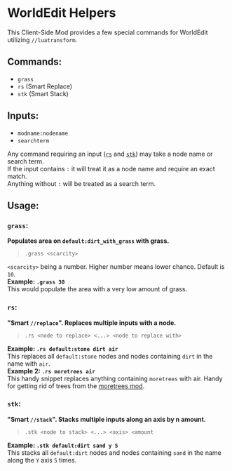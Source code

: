 # WorldEdit Helpers #

This Client-Side Mod provides a few special commands for WorldEdit utilizing `//luatransform`.

## Commands: ##
* `grass`
* `rs` (Smart Replace)
* `stk` (Smart Stack)

## Inputs: ##
* `modname:nodename`
* `searchterm`

Any command requiring an input ([`rs`](https://github.com/GreenXenith/worldedit_helpers#rs) and [`stk`](https://github.com/GreenXenith/worldedit_helpers#stk)) may take a node name or search term.  
If the input contains `:` it will treat it as a node name and require an exact match.  
Anything without `:` will be treated as a search term.

## Usage: ##
### `grass`: ###
**Populates area on `default:dirt_with_grass` with grass.**
> `.grass <scarcity>`

`<scarcity>` being a number. Higher number means lower chance. Default is `10`.  
**Example: `.grass 30`**  
This would populate the area with a very low amount of grass.

### `rs`: ###
**"Smart `//replace`". Replaces multiple inputs with a node.**
> `.rs <node to replace> <...> <node to replace with>`

**Example: `.rs default:stone dirt air`**  
This replaces all `default:stone` nodes and nodes containing `dirt` in the name with `air`.  
**Example 2: `.rs moretrees air`**  
This handy snippet replaces anything containing `moretrees` with air. Handy for getting rid of trees from the [moretrees mod](https://forum.minetest.net/viewtopic.php?t=4394).

### `stk`: ###
**"Smart `//stack`". Stacks multiple inputs along an axis by n amount.**
> `.stk <node to stack> <...> <axis> <amount`

**Example: `.stk default:dirt sand y 5`**  
This stacks all `default:dirt` nodes and nodes containing `sand` in the name along the `Y` axis `5` times.
